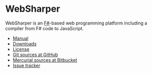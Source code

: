 # WebSharper

WebSharper is an [F#][fsharp]-based web programming platform including
a compiler from F# code to JavaScript.

* [Manual][manual]
* [Downloads][downloads]
* [License][license]
* [Git sources at GitHub][gh]
* [Mercurial sources at Bitbucket][bb]
* [Issue tracker][issues]

[bb]: http://bitbucket.org/IntelliFactory/websharper
[downloads]: http://bitbucket.org/IntelliFactory/websharper/downloads
[fsharp]: http://fsharp.org
[gh]: http://github.com/intellifactory/websharper
[issues]: http://bitbucket.org/IntelliFactory/websharper/issues
[license]: http://github.com/intellifactory/websharper/blob/master/LICENSE.md
[manual]: http://github.com/intellifactory/websharper/blob/master/docs/WebSharper.md
[nuget]: http://nuget.org
